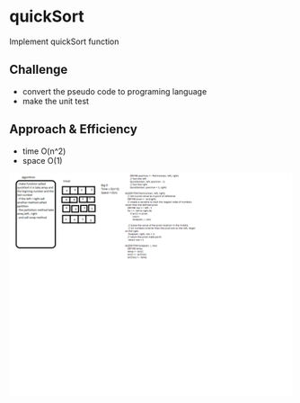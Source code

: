 # quickSort
Implement quickSort function

## Challenge
* convert the pseudo code to programing language 
* make the unit test 

## Approach & Efficiency
* time O(n^2)
* space O(1)

![whitboard](../../assest/quicksort.png)
